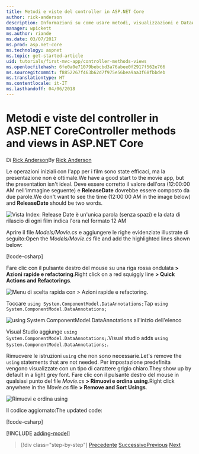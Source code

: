 ```yaml
---
title: Metodi e viste del controller in ASP.NET Core
author: rick-anderson
description: Informazioni su come usare metodi, visualizzazioni e DataAnnotations del controller in ASP.NET Core.
manager: wpickett
ms.author: riande
ms.date: 03/07/2017
ms.prod: asp.net-core
ms.technology: aspnet
ms.topic: get-started-article
uid: tutorials/first-mvc-app/controller-methods-views
ms.openlocfilehash: 6fe0a0e71079bebcbd3a76abee0f2917f562e766
ms.sourcegitcommit: f8852267f463b62d7f975e56bea9aa3f68fbbdeb
ms.translationtype: HT
ms.contentlocale: it-IT
ms.lasthandoff: 04/06/2018
---
```

# <a name="controller-methods-and-views-in-aspnet-core"></a><span data-ttu-id="4e844-103">Metodi e viste del controller in ASP.NET Core</span><span class="sxs-lookup"><span data-stu-id="4e844-103">Controller methods and views in ASP.NET Core</span></span>

<span data-ttu-id="4e844-104">Di [Rick Anderson](https://twitter.com/RickAndMSFT)</span><span class="sxs-lookup"><span data-stu-id="4e844-104">By [Rick Anderson](https://twitter.com/RickAndMSFT)</span></span>

<span data-ttu-id="4e844-105">Le operazioni iniziali con l'app per i film sono state efficaci, ma la presentazione non è ottimale.</span><span class="sxs-lookup"><span data-stu-id="4e844-105">We have a good start to the movie app, but the presentation isn't ideal.</span></span> <span data-ttu-id="4e844-106">Deve essere corretto il valore dell'ora (12:00:00 AM nell'immagine seguente) e **ReleaseDate** dovrebbe essere composto da due parole.</span><span class="sxs-lookup"><span data-stu-id="4e844-106">We don't want to see the time (12:00:00 AM in the image below) and **ReleaseDate** should be two words.</span></span>

![Vista Index: Release Date è un'unica parola (senza spazi) e la data di rilascio di ogni film indica l'ora nel formato 12 AM](working-with-sql/_static/m55.png)

<span data-ttu-id="4e844-108">Aprire il file *Models/Movie.cs* e aggiungere le righe evidenziate illustrate di seguito:</span><span class="sxs-lookup"><span data-stu-id="4e844-108">Open the *Models/Movie.cs* file and add the highlighted lines shown below:</span></span>

[!code-csharp[](start-mvc/sample/MvcMovie/Models/MovieDateWithExtraUsings.cs?name=snippet_1&highlight=13-14)]

<span data-ttu-id="4e844-109">Fare clic con il pulsante destro del mouse su una riga rossa ondulata **> Azioni rapide e refactoring**.</span><span class="sxs-lookup"><span data-stu-id="4e844-109">Right click on a red squiggly line **> Quick Actions and Refactorings**.</span></span>

  ![Menu di scelta rapida con **> Azioni rapide e refactoring**.](controller-methods-views/_static/qa.png)


<span data-ttu-id="4e844-111">Toccare `using System.ComponentModel.DataAnnotations;`</span><span class="sxs-lookup"><span data-stu-id="4e844-111">Tap `using System.ComponentModel.DataAnnotations;`</span></span>

  ![using System.ComponentModel.DataAnnotations all'inizio dell'elenco](controller-methods-views/_static/da.png)

  <span data-ttu-id="4e844-113">Visual Studio aggiunge `using System.ComponentModel.DataAnnotations;`.</span><span class="sxs-lookup"><span data-stu-id="4e844-113">Visual studio adds `using System.ComponentModel.DataAnnotations;`.</span></span>

<span data-ttu-id="4e844-114">Rimuovere le istruzioni `using` che non sono necessarie.</span><span class="sxs-lookup"><span data-stu-id="4e844-114">Let's remove the `using` statements that are not needed.</span></span> <span data-ttu-id="4e844-115">Per impostazione predefinita vengono visualizzate con un tipo di carattere grigio chiaro.</span><span class="sxs-lookup"><span data-stu-id="4e844-115">They show up by default in a light grey font.</span></span> <span data-ttu-id="4e844-116">Fare clic con il pulsante destro del mouse in qualsiasi punto del file *Movie.cs* **> Rimuovi e ordina using**.</span><span class="sxs-lookup"><span data-stu-id="4e844-116">Right click anywhere in the *Movie.cs* file **> Remove and Sort Usings**.</span></span>

![Rimuovi e ordina using](controller-methods-views/_static/rm.png)

<span data-ttu-id="4e844-118">Il codice aggiornato:</span><span class="sxs-lookup"><span data-stu-id="4e844-118">The updated code:</span></span>

[!code-csharp[](./start-mvc/sample/MvcMovie/Models/MovieDate.cs?name=snippet_1)]

<!-- include start -->

[!INCLUDE [adding-model](../../includes/mvc-intro/controller-methods-views.md)]

> [!div class="step-by-step"]
> <span data-ttu-id="4e844-119">[Precedente](working-with-sql.md)
> [Successivo](search.md)</span><span class="sxs-lookup"><span data-stu-id="4e844-119">[Previous](working-with-sql.md)
[Next](search.md)</span></span>  
